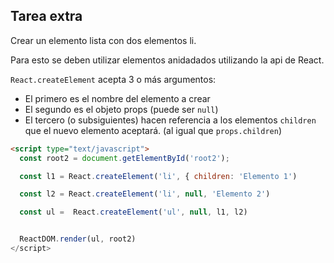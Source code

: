 ## Tarea extra

Crear un elemento lista con dos elementos li.

Para esto se deben utilizar elementos anidadados utilizando la api de React.

`React.createElement` acepta 3 o más argumentos:

- El primero es el nombre del elemento a crear
- El segundo es el objeto props (puede ser `null`)
- El tercero (o subsiguientes) hacen referencia a los elementos `children` que el nuevo elemento aceptará. (al igual que `props.children`)

```html
<script type="text/javascript">
  const root2 = document.getElementById('root2');

  const l1 = React.createElement('li', { children: 'Elemento 1')

  const l2 = React.createElement('li', null, 'Elemento 2')

  const ul =  React.createElement('ul', null, l1, l2)


  ReactDOM.render(ul, root2)
</script>
```
